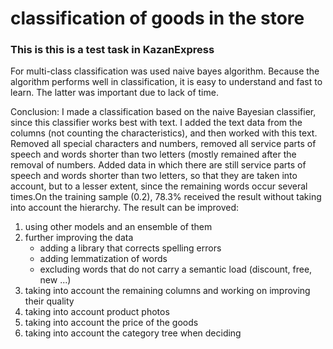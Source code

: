 # classification of goods in the store
### This is this is a test task in KazanExpress
For multi-class classification was used naive bayes algorithm. Because the algorithm performs well in classification, it is easy to understand and fast to learn. The latter was important due to lack of time.

Conclusion: I made a classification based on the naive Bayesian classifier, since this classifier works best with text. I added the text data from the columns (not counting the characteristics), and then worked with this text. Removed all special characters and numbers, removed all service parts of speech and words shorter than two letters (mostly remained after the removal of numbers. Added data in which there are still service parts of speech and words shorter than two letters, so that they are taken into account, but to a lesser extent, since the remaining words occur several times.On the training sample (0.2), 78.3% received the result without taking into account the hierarchy.
The result can be improved: 
1. using other models and an ensemble of them 
2. further improving the data 
   * adding a library that corrects spelling errors 
   * adding lemmatization of words 
   * excluding words that do not carry a semantic load (discount, free, new ...) 
4. taking into account the remaining columns and working on improving their quality 
5. taking into account product photos 
6. taking into account the price of the goods 
7.  taking into account the category tree when deciding
